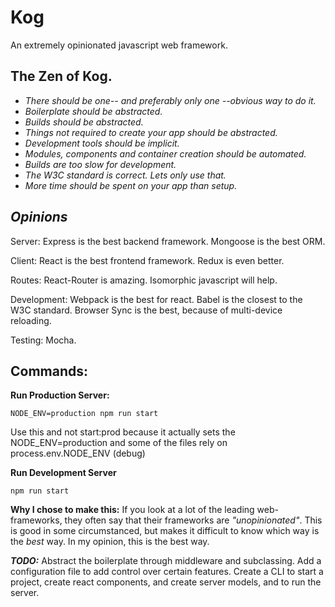 # Kog

An extremely opinionated javascript web framework.

## **The Zen of Kog.**
* *There should be one-- and preferably only one --obvious way to do it.*
* *Boilerplate should be abstracted.*
* *Builds should be abstracted.*
* *Things not required to create your app should be abstracted.*
* *Development tools should be implicit.*
* *Modules, components and container creation should be automated.*
* *Builds are too slow for development.*
* *The W3C standard is correct. Lets only use that.*
* *More time should be spent on your app than setup.*

## *Opinions*
Server:
Express is the best backend framework.
Mongoose is the best ORM.

Client:
React is the best frontend framework.
Redux is even better.

Routes:
React-Router is amazing.  Isomorphic javascript will help.

Development:
Webpack is the best for react.
Babel is the closest to the W3C standard.
Browser Sync is the best, because of multi-device reloading.

Testing:
Mocha.






## **Commands:**
**Run Production Server:**
```
NODE_ENV=production npm run start
```
Use this and not start:prod because it actually sets the NODE_ENV=production
and some of the files rely on process.env.NODE_ENV (debug)

**Run Development Server**
```
npm run start
```


**Why I chose to make this:**
If you look at a lot of the leading web-frameworks, they often say that their frameworks
are *"unopinionated"*.  This is good in some circumstanced, but makes it difficult
to know which way is the *best* way.  In my opinion, this is the best way.

***TODO:***
Abstract the boilerplate through middleware and subclassing.
Add a configuration file to add control over certain features.
Create a CLI to start a project, create react components, and create server models,
and to run the server.
